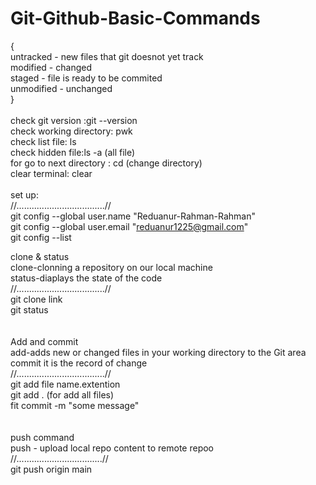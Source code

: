 # Git-Github-Basic-Commands
{<br>
untracked - new files that git doesnot yet track<br>
modified - changed<br>
staged - file is ready to be commited<br>
unmodified - unchanged<br>
}<br>
<br>
check git version :git --version<br>
check working directory: pwk<br>
check list file: ls<br>
check hidden file:ls -a (all file)<br>
for go to next directory : cd (change directory)<br>
clear terminal: clear<br>
<br>
set up:<br>
//...................................//<br>
git config --global user.name "Reduanur-Rahman-Rahman"<br>
git config --global user.email "reduanur1225@gmail.com"<br>
git config --list<br>


clone & status<br>
clone-clonning a repository on our local machine<br>
status-diaplays the state of the code<br>
//...................................//<br>
git clone link<br>
git status<br>
<br>
<br>
Add and commit<br>
add-adds new or changed files in your working directory to the Git area<br>
commit it is the record of change<br>
//...................................//<br>
git add file name.extention<br>
git add .     (for add all files)<br>
fit commit -m "some message"<br>
<br>
<br>
push command<br>
push - upload local repo content to remote repoo<br>
//..................................//<br>
git push origin main<br>

